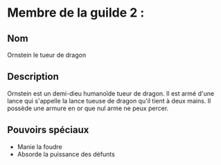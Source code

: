 # Membre de la guilde 2 :
## Nom 
Ornstein le tueur de dragon

## Description 
Ornstein est un demi-dieu humanoïde tueur de dragon. Il est armé d'une lance qui s'appelle la lance tueuse de dragon qu'il tient à deux mains. Il possède une armure en or que nul arme ne peux percer. 

## Pouvoirs spéciaux
- Manie la foudre
- Absorde la puissance des défunts


